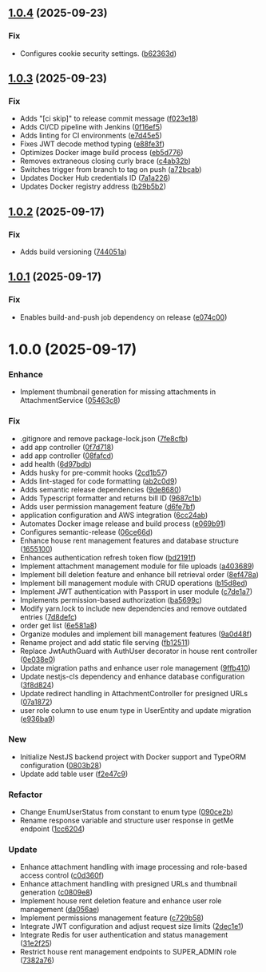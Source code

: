 ## [1.0.4](https://github.com/punya199/demo-app-backend/compare/v1.0.3...v1.0.4) (2025-09-23)


### Fix

* Configures cookie security settings. ([b62363d](https://github.com/punya199/demo-app-backend/commit/b62363d09e5f0b88edded37013c96496c3e3d286))

## [1.0.3](https://github.com/punya199/demo-app-backend/compare/v1.0.2...v1.0.3) (2025-09-23)


### Fix

* Adds "[ci skip]" to release commit message ([f023e18](https://github.com/punya199/demo-app-backend/commit/f023e182f074de162a5e568f78ca46b123ab4a34))
* Adds CI/CD pipeline with Jenkins ([0f16ef5](https://github.com/punya199/demo-app-backend/commit/0f16ef521befce5507f4272c8a7a67f8d6aeabf3))
* Adds linting for CI environments ([e7d45e5](https://github.com/punya199/demo-app-backend/commit/e7d45e555000b7081c959e7b65c2ca3ebf0c7bef))
* Fixes JWT decode method typing ([e88fe3f](https://github.com/punya199/demo-app-backend/commit/e88fe3fae485018eb88c4a257916908bc34b4b63))
* Optimizes Docker image build process ([eb5d776](https://github.com/punya199/demo-app-backend/commit/eb5d776f26d76b61349d71763e39e0f471cbbd14))
* Removes extraneous closing curly brace ([c4ab32b](https://github.com/punya199/demo-app-backend/commit/c4ab32bb1b843e01e91d6ae81a6600ce78dbb4ef))
* Switches trigger from branch to tag on push ([a72bcab](https://github.com/punya199/demo-app-backend/commit/a72bcab314b26a28fe4da305773b5d388ed01207))
* Updates Docker Hub credentials ID ([7a1a226](https://github.com/punya199/demo-app-backend/commit/7a1a226dffe6c39b4b7722158c08a93a0ea31d52))
* Updates Docker registry address ([b29b5b2](https://github.com/punya199/demo-app-backend/commit/b29b5b2f88cbbe9609fa3ecbade381fd2bfb15e2))

## [1.0.2](https://github.com/punya199/demo-app-backend/compare/v1.0.1...v1.0.2) (2025-09-17)


### Fix

* Adds build versioning ([744051a](https://github.com/punya199/demo-app-backend/commit/744051a02d1a3eaea0635e0acdd89e7a698ba9ab))

## [1.0.1](https://github.com/punya199/demo-app-backend/compare/v1.0.0...v1.0.1) (2025-09-17)


### Fix

* Enables build-and-push job dependency on release ([e074c00](https://github.com/punya199/demo-app-backend/commit/e074c00663ba904359660c0b42278a1b3b9d5e09))

# 1.0.0 (2025-09-17)


### Enhance

* Implement thumbnail generation for missing attachments in AttachmentService ([05463c8](https://github.com/punya199/demo-app-backend/commit/05463c8d8fe952cd010ffd5c39aa2486c9932293))

### Fix

* .gitignore and remove package-lock.json ([7fe8cfb](https://github.com/punya199/demo-app-backend/commit/7fe8cfb22b43a1828c651dbc8d6bed1d32a9c5a0))
* add app controller ([0f7d718](https://github.com/punya199/demo-app-backend/commit/0f7d7181a3a0a51016e8a3e24a5b391c45706c16))
* add app controller ([08fafcd](https://github.com/punya199/demo-app-backend/commit/08fafcdb33110d3c2852aefd9339d447a53e269d))
* add health ([6d97bdb](https://github.com/punya199/demo-app-backend/commit/6d97bdbe465c88dc3d472bbb280a00fc41b736ff))
* Adds husky for pre-commit hooks ([2cd1b57](https://github.com/punya199/demo-app-backend/commit/2cd1b57ce30b3f402aedae4f9903caf63aa9b963))
* Adds lint-staged for code formatting ([ab2c0d9](https://github.com/punya199/demo-app-backend/commit/ab2c0d9d90c395549c43090c0ef1e07e73a243b9))
* Adds semantic release dependencies ([9de8680](https://github.com/punya199/demo-app-backend/commit/9de86801c52332b9ae344f3a825f8eb12fe730e2))
* Adds Typescript formatter and returns bill ID ([9687c1b](https://github.com/punya199/demo-app-backend/commit/9687c1b2166fd93699497f27447c7fed70c7a971))
* Adds user permission management feature ([d6fe7bf](https://github.com/punya199/demo-app-backend/commit/d6fe7bf3191392bcd9b8ed62d9d0de331f8b7665))
* application configuration and AWS integration ([6cc24ab](https://github.com/punya199/demo-app-backend/commit/6cc24ab27b21323cd8e9aafd380f0b57966c6557))
* Automates Docker image release and build process ([e069b91](https://github.com/punya199/demo-app-backend/commit/e069b911a0472ceecdba3203a3fbc2afc6879c73))
* Configures semantic-release ([06ce66d](https://github.com/punya199/demo-app-backend/commit/06ce66d1be3bc696ffa80df258e996d56c773c68))
* Enhance house rent management features and database structure ([1655100](https://github.com/punya199/demo-app-backend/commit/165510037509a7a958a45e4764e4377084378895))
* Enhances authentication refresh token flow ([bd2191f](https://github.com/punya199/demo-app-backend/commit/bd2191f13473717bd7d55ddae93ca67ad0328c2a))
* Implement attachment management module for file uploads ([a403689](https://github.com/punya199/demo-app-backend/commit/a403689ab136c441af4a859c6ac078ebcb6c56a5))
* Implement bill deletion feature and enhance bill retrieval order ([8ef478a](https://github.com/punya199/demo-app-backend/commit/8ef478a5d38efdab73f3c60e78bffa0402d0ac2f))
* Implement bill management module with CRUD operations ([b15d8ed](https://github.com/punya199/demo-app-backend/commit/b15d8ed5b986457c6f951923813f7a0073a110f8))
* Implement JWT authentication with Passport in user module ([c7de1a7](https://github.com/punya199/demo-app-backend/commit/c7de1a74b58dd67b74c534da5b6b514cc079ec04))
* Implements permission-based authorization ([ba5699c](https://github.com/punya199/demo-app-backend/commit/ba5699cb7ca2ce3cb25bd9adb538781190926fa4))
* Modify yarn.lock to include new dependencies and remove outdated entries ([7d8defc](https://github.com/punya199/demo-app-backend/commit/7d8defc302bd552a4aed077316f71ab263fcc53c))
* order get list ([6e581a8](https://github.com/punya199/demo-app-backend/commit/6e581a85d8ed7bc773e2356fef1d357d3244a3b4))
* Organize modules and implement bill management features ([9a0d48f](https://github.com/punya199/demo-app-backend/commit/9a0d48f9c6ca9f2ba7d90d947484e5415575f5b3))
* Rename project and add static file serving ([fb12511](https://github.com/punya199/demo-app-backend/commit/fb1251167beaa2f66cdc6d488c5122193d5d2929))
* Replace JwtAuthGuard with AuthUser decorator in house rent controller ([0e038e0](https://github.com/punya199/demo-app-backend/commit/0e038e0d3a761ca0fef3b669211d0e3cf200f032))
* Update migration paths and enhance user role management ([9ffb410](https://github.com/punya199/demo-app-backend/commit/9ffb4106e8229fdc87b7d8cf282ed34ca5d404e2))
* Update nestjs-cls dependency and enhance database configuration ([3f8d824](https://github.com/punya199/demo-app-backend/commit/3f8d8249238fad30b0d7ebd36b5381de7de07f27))
* Update redirect handling in AttachmentController for presigned URLs ([07a1872](https://github.com/punya199/demo-app-backend/commit/07a18728ed39689e7574f75042b61eaa6dd27eaa))
* user role column to use enum type in UserEntity and update migration ([e936ba9](https://github.com/punya199/demo-app-backend/commit/e936ba9b17bf5d20b6820114c66102e307de0c82))

### New

* Initialize NestJS backend project with Docker support and TypeORM configuration ([0803b28](https://github.com/punya199/demo-app-backend/commit/0803b28d29d344857d7c809c873b083a10ecda57))
* Update add table user ([f2e47c9](https://github.com/punya199/demo-app-backend/commit/f2e47c9b586b9ef7d1afe7babd283d49457ed0a3))

### Refactor

* Change EnumUserStatus from constant to enum type ([090ce2b](https://github.com/punya199/demo-app-backend/commit/090ce2b72d0b107fac0bd2f98e06d00b7dcbab3c))
* Rename response variable and structure user response in getMe endpoint ([1cc6204](https://github.com/punya199/demo-app-backend/commit/1cc62044429b375162fc392f29232c791c146ef6))

### Update

* Enhance attachment handling with image processing and role-based access control ([c0d360f](https://github.com/punya199/demo-app-backend/commit/c0d360fc77bfe8364dda1a63e31f0c724925280f))
* Enhance attachment handling with presigned URLs and thumbnail generation ([c0809e8](https://github.com/punya199/demo-app-backend/commit/c0809e8dcde4a2eb9e32330ef1c976cf4001bfd3))
* Implement house rent deletion feature and enhance user role management ([da056ae](https://github.com/punya199/demo-app-backend/commit/da056aec6964e21a96171cbc83728d3b366a82f5))
* Implement permissions management feature ([c729b58](https://github.com/punya199/demo-app-backend/commit/c729b584d16f572251b27fb687adf76da7a32493))
* Integrate JWT configuration and adjust request size limits ([2dec1e1](https://github.com/punya199/demo-app-backend/commit/2dec1e1c040568cfb56150434a016a16dcd8c1af))
* Integrate Redis for user authentication and status management ([31e2f25](https://github.com/punya199/demo-app-backend/commit/31e2f25664c0ce08ceae1efabb96f5b326111919))
* Restrict house rent management endpoints to SUPER_ADMIN role ([7382a76](https://github.com/punya199/demo-app-backend/commit/7382a767c17a6aa775ab2389e02ec7e9a3150bcd))
